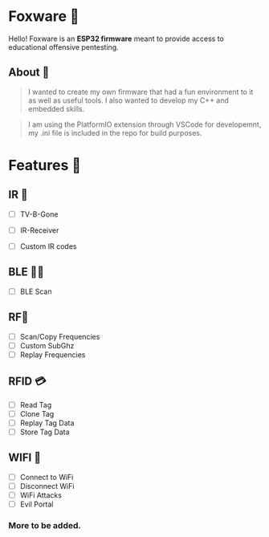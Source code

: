 
# Foxware 🦊

Hello! Foxware is an **ESP32 firmware** meant to provide access to educational offensive pentesting. 

## About 📖
> I wanted to create my own firmware that had a fun environment to it as
> well as useful tools. I also wanted to develop my C++ and embedded
> skills.

> I am using the PlatformIO extension through VSCode for developemnt, my
> .ini file is included in the repo for build purposes.

# Features 📜

## IR 🚨
  - [ ]  TV-B-Gone
  - [ ] IR-Receiver
  - [ ] Custom IR codes


## BLE 🔵🦷
 - [ ] BLE Scan

## RF📡

 - [ ] Scan/Copy Frequencies
 - [ ] Custom SubGhz
 - [ ] Replay Frequencies

## RFID 💳
 - [ ] Read Tag
 - [ ] Clone Tag
 - [ ] Replay Tag Data
 - [ ] Store Tag Data

## WIFI 🛜
 - [ ] Connect to WiFi
 - [ ] Disconnect WiFi
 - [ ] WiFi Attacks
 - [ ] Evil Portal

### More to be added.

